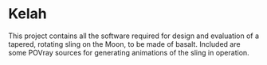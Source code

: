 # Kelah

This project contains all the software required for design and evaluation of a tapered, rotating sling on the Moon, to be made of basalt. Included are some POVray sources for generating animations of the sling in operation.
